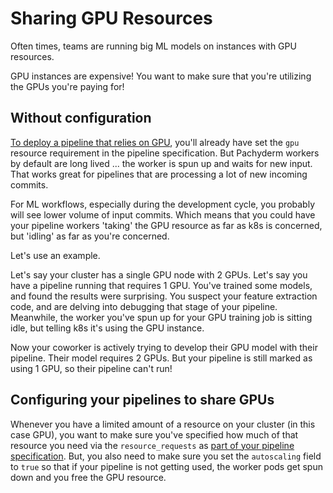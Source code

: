 # Sharing GPU Resources

Often times, teams are running big ML models on instances with GPU resources.

GPU instances are expensive! You want to make sure that you're utilizing the GPUs you're paying for!

## Without configuration

[To deploy a pipeline that relies on GPU](gpus.md), you'll already have set the `gpu` resource requirement in the pipeline specification. But Pachyderm workers by default are long lived ... the worker is spun up and waits for new input. That works great for pipelines that are processing a lot of new incoming commits.

For ML workflows, especially during the development cycle, you probably will see lower volume of input commits. Which means that you could have your pipeline workers 'taking' the GPU resource as far as k8s is concerned, but 'idling' as far as you're concerned.

Let's use an example.

Let's say your cluster has a single GPU node with 2 GPUs. Let's say you have a pipeline running that requires 1 GPU. You've trained some models, and found the results were surprising. You suspect your feature extraction code, and are delving into debugging that stage of your pipeline. Meanwhile, the worker you've spun up for your GPU training job is sitting idle, but telling k8s it's using the GPU instance.

Now your coworker is actively trying to develop their GPU model with their pipeline. Their model requires 2 GPUs. But your pipeline is still marked as using 1 GPU, so their pipeline can't run!

## Configuring your pipelines to share GPUs

Whenever you have a limited amount of a resource on your cluster (in this case GPU), you want to make sure you've specified how much of that resource you need via the `resource_requests` as [part of your pipeline specification](../../reference/pipeline_spec.md). But, you also need to make sure you set the `autoscaling` field to `true` so that if your pipeline is not getting used, the worker pods get spun down and you free the GPU resource.
